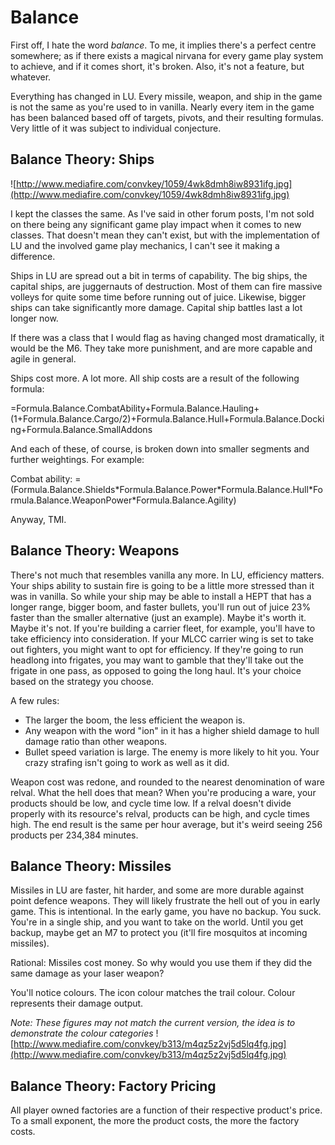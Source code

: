 # Balance #

First off, I hate the word _balance_.  To me, it implies there's a perfect centre somewhere; as if there exists a magical nirvana for every game play system to achieve, and if it comes short, it's broken.  Also, it's not a feature, but whatever.

Everything has changed in LU.  Every missile, weapon, and ship in the game is not the same as you're used to in vanilla.  Nearly every item in the game has been balanced based off of targets, pivots, and their resulting formulas.  Very little of it was subject to individual conjecture.

## Balance Theory: Ships ##

![http://www.mediafire.com/convkey/1059/4wk8dmh8iw8931ifg.jpg](http://www.mediafire.com/convkey/1059/4wk8dmh8iw8931ifg.jpg)

I kept the classes the same.  As I've said in other forum posts, I'm not sold on there being any significant game play impact when it comes to new classes.  That doesn't mean they can't exist, but with the implementation of LU and the involved game play mechanics, I can't see it making a difference.

Ships in LU are spread out a bit in terms of capability.  The big ships, the capital ships, are juggernauts of destruction.  Most of them can fire massive volleys for quite some time before running out of juice.  Likewise, bigger ships can take significantly more damage.  Capital ship battles last a lot longer now.

If there was a class that I would flag as having changed most dramatically, it would be the M6.  They take more punishment, and are more capable and agile in general.

Ships cost more.  A lot more.  All ship costs are a result of the following formula:

=Formula.Balance.CombatAbility+Formula.Balance.Hauling+(1+Formula.Balance.Cargo/2)+Formula.Balance.Hull+Formula.Balance.Docking+Formula.Balance.SmallAddons

And each of these, of course, is broken down into smaller segments and further weightings.  For example:

Combat ability:
=(Formula.Balance.Shields\*Formula.Balance.Power\*Formula.Balance.Hull\*Formula.Balance.WeaponPower\*Formula.Balance.Agility)

Anyway, TMI.

## Balance Theory: Weapons ##

There's not much that resembles vanilla any more.  In LU, efficiency matters.  Your ships ability to sustain fire is going to be a little more stressed than it was in vanilla.  So while your ship may be able to install a HEPT that has a longer range, bigger boom, and faster bullets, you'll run out of juice 23% faster than the smaller alternative (just an example).  Maybe it's worth it.  Maybe it's not.  If you're building a carrier fleet, for example, you'll have to take efficiency into consideration.  If your MLCC carrier wing is set to take out fighters, you might want to opt for efficiency.  If they're going to run headlong into frigates, you may want to gamble that they'll take out the frigate in one pass, as opposed to going the long haul.  It's your choice based on the strategy you choose.


A few rules:

  * The larger the boom, the less efficient the weapon is.
  * Any weapon with the word "ion" in it has a higher shield damage to hull damage ratio than other weapons.
  * Bullet speed variation is large.  The enemy is more likely to hit you.  Your crazy strafing isn't going to work as well as it did.

Weapon cost was redone, and rounded to the nearest denomination of ware relval.  What the hell does that mean?  When you're producing a ware, your products should be low, and cycle time low.  If a relval doesn't divide properly with its resource's relval, products can be high, and cycle times high.  The end result is the same per hour average, but it's weird seeing 256 products per 234,384 minutes.

## Balance Theory: Missiles ##

Missiles in LU are faster, hit harder, and some are more durable against point defence weapons.  They will likely frustrate the hell out of you in early game.  This is intentional.  In the early game, you have no backup.  You suck.  You're in a single ship, and you want to take on the world.  Until you get backup, maybe get an M7 to protect you (it'll fire mosquitos at incoming missiles).

Rational: Missiles cost money.  So why would you use them if they did the same damage as your laser weapon?

You'll notice colours.  The icon colour matches the trail colour.  Colour represents their damage output.


_Note: These figures may not match the current version, the idea is to demonstrate the colour categories_
![http://www.mediafire.com/convkey/b313/m4qz5z2vj5d5lq4fg.jpg](http://www.mediafire.com/convkey/b313/m4qz5z2vj5d5lq4fg.jpg)



## Balance Theory: Factory Pricing ##

All player owned factories are a function of their respective product's price.  To a small exponent, the more the product costs, the more the factory costs.